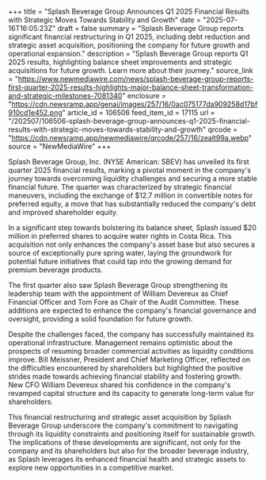 +++
title = "Splash Beverage Group Announces Q1 2025 Financial Results with Strategic Moves Towards Stability and Growth"
date = "2025-07-16T16:05:23Z"
draft = false
summary = "Splash Beverage Group reports significant financial restructuring in Q1 2025, including debt reduction and strategic asset acquisition, positioning the company for future growth and operational expansion."
description = "Splash Beverage Group reports Q1 2025 results, highlighting balance sheet improvements and strategic acquisitions for future growth. Learn more about their journey."
source_link = "https://www.newmediawire.com/news/splash-beverage-group-reports-first-quarter-2025-results-highlights-major-balance-sheet-transformation-and-strategic-milestones-7081340"
enclosure = "https://cdn.newsramp.app/genai/images/257/16/0ac075177da909258d17bf910cd1e452.png"
article_id = 106506
feed_item_id = 17115
url = "/202507/106506-splash-beverage-group-announces-q1-2025-financial-results-with-strategic-moves-towards-stability-and-growth"
qrcode = "https://cdn.newsramp.app/newmediawire/qrcode/257/16/zealt99a.webp"
source = "NewMediaWire"
+++

<p>Splash Beverage Group, Inc. (NYSE American: SBEV) has unveiled its first quarter 2025 financial results, marking a pivotal moment in the company's journey towards overcoming liquidity challenges and securing a more stable financial future. The quarter was characterized by strategic financial maneuvers, including the exchange of $12.7 million in convertible notes for preferred equity, a move that has substantially reduced the company's debt and improved shareholder equity.</p><p>In a significant step towards bolstering its balance sheet, Splash issued $20 million in preferred shares to acquire water rights in Costa Rica. This acquisition not only enhances the company's asset base but also secures a source of exceptionally pure spring water, laying the groundwork for potential future initiatives that could tap into the growing demand for premium beverage products.</p><p>The first quarter also saw Splash Beverage Group strengthening its leadership team with the appointment of William Devereux as Chief Financial Officer and Tom Fore as Chair of the Audit Committee. These additions are expected to enhance the company's financial governance and oversight, providing a solid foundation for future growth.</p><p>Despite the challenges faced, the company has successfully maintained its operational infrastructure. Management remains optimistic about the prospects of resuming broader commercial activities as liquidity conditions improve. Bill Meissner, President and Chief Marketing Officer, reflected on the difficulties encountered by shareholders but highlighted the positive strides made towards achieving financial stability and fostering growth. New CFO William Devereux shared his confidence in the company's revamped capital structure and its capacity to generate long-term value for shareholders.</p><p>This financial restructuring and strategic asset acquisition by Splash Beverage Group underscore the company's commitment to navigating through its liquidity constraints and positioning itself for sustainable growth. The implications of these developments are significant, not only for the company and its shareholders but also for the broader beverage industry, as Splash leverages its enhanced financial health and strategic assets to explore new opportunities in a competitive market.</p>